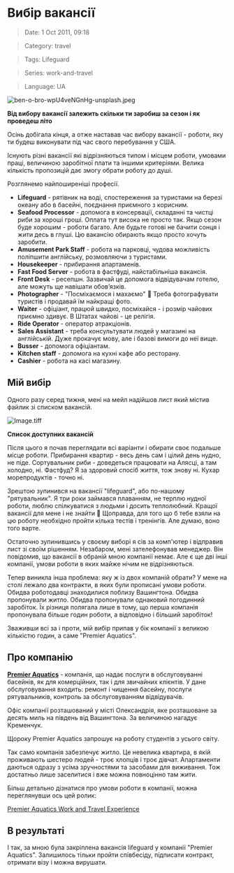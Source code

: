 # Вибір вакансії

> Date: 1 Oct 2011, 09:18

> Category: travel

> Tags: Lifeguard

> Series: work-and-travel

> Language: UA

![ben-o-bro-wpU4veNGnHg-unsplash.jpeg](https://res.craft.do/user/full/b5a256f3-51ff-c8e5-10fe-9343b6a0451d/doc/816F1BE6-70D1-49A5-B5CD-CAF1D7239B89/278909F9-6EED-430B-8BAF-8948B46E0F59_2/1nmytCIKsDuOQZYix7zA5pNYWzdYtR4Z7FATTqAQsD8z/ben-o-bro-wpU4veNGnHg-unsplash.jpeg)

**Від вибору вакансії залежить скільки ти заробиш за сезон і як проведеш літо**

Осінь добігала кінця, а отже наставав час вибору вакансії - роботи, яку ти будеш виконувати під час свого перебування у США.

Існують різні вакансії які відрізняються типом і місцем роботи, умовами праці, величиною заробітної плати та іншими критеріями. Велика кількість пропозицій дає змогу обрати роботу до душі.

Розглянемо найпоширеніші професії.

- **Lifeguard** - рятівник на воді, спостереження за туристами на березі океану або в басейні, поєднання приємного з корисним.
- **Seafood Processor** - допомога в  консервації, складанні та чистці риби за хороші гроші. Оплата тут висока не просто так. Якщо сезон буде хорошим - роботи багато. Але будьте готові не бачити сонця і жити десь в глуші. Цю вакансію обирають якщо просто хочуть заробити.
- **Amusement Park Staff** - робота на парковці, чудова можливість поліпшити англійську, розмовляючи з туристами.
- **Housekeeper** - прибирання апартаменів.
- **Fast Food Server** - робота в фастфуді, найстабільніша вакансія.
- **Front Desk** -  ресепшн. Зазвичай це допомога відвідувачам готелю, але можуть ще навішати обов’язків.
- **Photographer** - "Посміхаємося і махаємо" 🙂 Треба фотографувати туристів і продавай їм найкращі фото.
- **Waiter** - офіціант, працюй швидко, посміхайся - і розмір чайових приємно здивує. В Штатах чайові - це релігія.
- **Ride Operator** - оператор атракціонів.
- **Sales Assistant** - треба консультувати людей у магазині на англійській. Дуже прокачує мову, але і базові вимоги до неї вище.
- **Busser** - допомога офіціантам.
- **Kitchen staff** - допомога на кухні кафе або ресторану.
- **Cashier** - робота на касі магазину.

## **Мій вибір**

Одного разу серед тижня, мені на мейл надійшов лист який містив файлик зі списком вакансій.

![Image.tiff](https://res.craft.do/user/full/b5a256f3-51ff-c8e5-10fe-9343b6a0451d/doc/04EDBF65-649C-4524-ABB5-30999611CDBC/CF1458C6-2C05-4A7A-A476-7025B76B202C_2/Odj8jofsSwC3JuKAmOrmi6mSB7GGTFjE0ObJ5Sjya9Uz/Image.tiff)

**Список доступних вакансій**

Після цього я почав переглядати всі варіанти і обирати своє подальше місце роботи. Прибирання квартир - весь день сам і цілий день нудно, не піде. Сортувальник риби - доведеться працювати на Алясці, а там холодно, ні. Фастфуд? Я за здоровий спосіб життя, тож знову ні. Кухар морепродуктів - точно ні.

Зрештою зупинився на вакансії "lifeguard", або по-нашому "рятувальник". Я три роки займався плаванням, не терплю нудної роботи, люблю спілкуватися з людьми і досить теплолюбний. Кращої вакансії для мене і не знайти 🙂 Щоправда, для того що б тебе взяли на цю роботу необхідно пройти кілька тестів і тренінгів. Але думаю, воно того варте.

Остаточно зупинившись у своєму виборі я сів за комп'ютер і відправив лист зі своїм рішенням. Незабаром, мені зателефонував менеджер. Він повідомив, що вакансії в обраній мною компанії немає. Але є ще дві інші компанії, умови роботи в яких майже нічим не відрізняються.

Тепер виникла інша проблема: яку ж із двох компаній обрати? У мене на столі лежало два контракти, в яких були прописані умови роботи. Обидва роботодавці знаходилися поблизу Вашингтона. Обидва пропонували житло. Обидва пропонували однаковий погодинний заробіток.  Їх різниця полягала лише в тому, що перша компанія пропонувала більше годин роботи, а відповідно і більший заробіток!

Зваживши всі за і проти, мій вибір припав у бік компанії з великою кількістю годин, а саме "Premier Aquatics".

## Про компанію

[**Premier Aquatics**](https://www.premieraquatics.com) - компанія, що надає послуги в обслуговуванні басейнів, як для комерційних, так і для звичайних клієнтів. У дане обслуговування входить: ремонт і чищення басейну, послуги рятувальників, контроль за обслуговуванням відвідувачів.

Офіс компанії розташований у місті Олександрія, яке розташоване за десять миль на південь від Вашингтона. За величиною нагадує Кременчук.

Щороку Premier Aquatics запрошує на роботу студентів з усього світу.

Так само компанія забезпечує житло. Це невелика квартира, в якій проживають шестеро людей - троє хлопців і троє дівчат. Апартаменти даються одразу з усіма зручностями та засобами для виживання. Тож достатньо лише заселитися і вже можна повноцінно там жити.

Більш детально дізнатися про умови роботи в компанії, можна переглянувши ось цей ролик:

[Premier Aquatics Work and Travel Experience](https://www.youtube.com/watch?v=VwWtkWAddaA)

## В результаті

І так, за мною була закріплена вакансія lifeguard у компанії "Premier Aquatics". Залишилось тільки пройти співбесіду, підписати контракт, отримати візу і можна вирушати.


